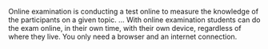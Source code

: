 Online examination is conducting a test online to measure the knowledge of the participants on a given topic. ... With online examination students can do the exam online, in their own time, with their own device, regardless of where they live. You only need a browser and an internet connection.
